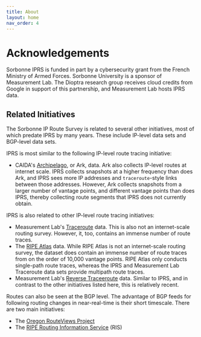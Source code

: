 ```yaml
---
title: About
layout: home
nav_order: 4
---
```


# Acknowledgements

Sorbonne IPRS is funded in part by a cybersecurity grant from the French Ministry of Armed Forces.
Sorbonne University is a sponsor of Measurement Lab. The Dioptra research group receives cloud credits from Google in support of this partnership, and Measurement Lab hosts IPRS data.

## Related Initiatives

The Sorbonne IP Route Survey is related to several other initiatives, most of which predate IPRS by many years.
These include IP-level data sets and BGP-level data sets.

IPRS is most similar to the following IP-level route tracing initiative:

* CAIDA's [Archipelago](https://www.caida.org/projects/ark/), or Ark, data. Ark also collects IP-level routes at internet scale. IPRS collects snapshots at a higher frequency than does Ark, and IPRS sees more IP addresses and `traceroute`-style links between those addresses. However, Ark collects snapshots from a larger number of vantage points, and different vantage points than does IPRS, thereby collecting route segments that IPRS does not currently obtain.

IPRS is also related to other IP-level route tracing initiatives:

* Measurement Lab's [Traceroute](https://www.measurementlab.net/tests/traceroute/) data. This is also not an internet-scale routing survey. However, it, too, contains an immense number of route traces.
* The [RIPE Atlas](https://atlas.ripe.net/) data. While RIPE Atlas is not an internet-scale routing survey, the dataset does contain an immense number of route traces from on the order of 10,000 vantage points. RIPE Atlas only conducts single-path route traces, whereas the IPRS and Measurement Lab Traceroute data sets provide multipath route traces.
* Measurement Lab's [Reverse Traceeroute](https://www.measurementlab.net/tests/reverse_traceroute/) data. Similar to IPRS, and in contrast to the other initiatives listed here, this is relatively recent.

Routes can also be seen at the BGP level. The advantage of BGP feeds for following routing changes in near-real-time is their short timescale. There are two main initiatives:

* The [Oregon RouteViews Project](https://www.routeviews.org/routeviews/)
* The [RIPE Routing Information Service](https://www.ripe.net/analyse/internet-measurements/routing-information-service-ris/) (RIS)
